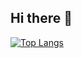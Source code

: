 ## Hi there 👋
[![Top Langs](https://github-readme-stats.vercel.app/api/top-langs/?username=Dunvantkai)](https://github.com/Dunvantkai/github-readme-stats)
<!--
**Dunvantkai/Dunvantkai** is a ✨ _special_ ✨ repository because its `README.md` (this file) appears on your GitHub profile.

Here are some ideas to get you started:

- 🔭 I’m currently working on ...
- 🌱 I’m currently learning ...
- 👯 I’m looking to collaborate on ...
- 🤔 I’m looking for help with ...
- 💬 Ask me about ...
- 📫 How to reach me: ...
- 😄 Pronouns: ...
- ⚡ Fun fact: ...
-->
